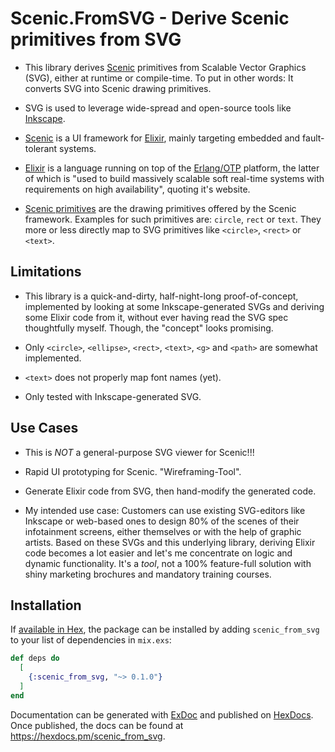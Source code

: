 # Scenic.FromSVG - Derive Scenic primitives from SVG

* This library derives [Scenic][scenic] primitives from Scalable Vector
  Graphics (SVG), either at runtime or compile-time. To put in other
  words: It converts SVG into Scenic drawing primitives.

* SVG is used to leverage wide-spread and open-source tools like [Inkscape][inkscape].

* [Scenic][scenic] is a UI framework for [Elixir][elixir], mainly targeting embedded
  and fault-tolerant systems.

* [Elixir][elixir] is a language running on top of the
  [Erlang/OTP][erlang] platform, the latter of which is "used to build
  massively scalable soft real-time systems with requirements on high
  availability", quoting it's website.

* [Scenic primitives][scenic-primitives] are the drawing primitives
  offered by the Scenic framework. Examples for such primitives are:
  `circle`, `rect` or `text`. They more or less directly map to SVG
  primitives like `<circle>`, `<rect>` or `<text>`.

## Limitations

* This library is a quick-and-dirty, half-night-long proof-of-concept,
  implemented by looking at some Inkscape-generated SVGs and deriving some
  Elixir code from it, without ever having read the SVG spec thoughtfully
  myself. Though, the "concept" looks promising.

* Only `<circle>`, `<ellipse>`, `<rect>`, `<text>`, `<g>` and `<path>` are
  somewhat implemented.

* `<text>` does not properly map font names (yet).

* Only tested with Inkscape-generated SVG.

## Use Cases

* This is *NOT* a general-purpose SVG viewer for Scenic!!!

* Rapid UI prototyping for Scenic. "Wireframing-Tool".

* Generate Elixir code from SVG, then hand-modify the generated code.

* My intended use case: Customers can use existing SVG-editors like
  Inkscape or web-based ones to design 80% of the scenes of their
  infotainment screens, either themselves or with the help of graphic
  artists. Based on these SVGs and this underlying library, deriving
  Elixir code becomes a lot easier and let's me concentrate on logic and
  dynamic functionality. It's a *tool*, not a 100% feature-full solution
  with shiny marketing brochures and mandatory training courses.

## Installation

If [available in Hex](https://hex.pm/docs/publish), the package can be installed
by adding `scenic_from_svg` to your list of dependencies in `mix.exs`:

```elixir
def deps do
  [
    {:scenic_from_svg, "~> 0.1.0"}
  ]
end
```

Documentation can be generated with [ExDoc](https://github.com/elixir-lang/ex_doc)
and published on [HexDocs](https://hexdocs.pm). Once published, the docs can
be found at <https://hexdocs.pm/scenic_from_svg>.

[inkscape]: https://inkscape.org/
[scenic]: https://hexdocs.pm/scenic/welcome.html
[scenic-primitives]: https://hexdocs.pm/scenic/0.12.0-rc.0/Scenic.Primitives.html
[elixir]: https://elixir-lang.org/
[erlang]: https://erlang.org/

